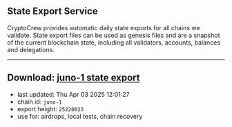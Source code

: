 ## State Export Service
CryptoCrew provides automatic daily state exports for all chains we validate. State export files can be used as genesis files and are a snapshot of the current blockchain state, including all validators, accounts, balances and delegations.

---
**Download: [juno-1 state export](https://dl-eu2.ccvalidators.com/SERVICE/juno/juno-1_export_25220023.json)**
---

- last updated: Thu Apr 03 2025 12:01:27
- chain id: `juno-1`
- export height: `25220023`
- use for: airdrops, local tests, chain recovery
